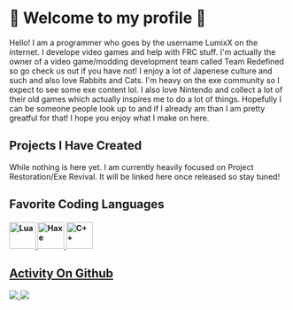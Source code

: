 # 👋 Welcome to my profile 👋
Hello! I am a programmer who goes by the username LumixX on the internet.
I develope video games and help with FRC stuff.
I'm actually the owner of a video game/modding development team called Team Redefined so go check us out if you have not!
I enjoy a lot of Japenese culture and such and also love Rabbits and Cats.
I'm heavy on the exe community so I expect to see some exe content lol.
I also love Nintendo and collect a lot of their old games which actually inspires me to do a lot of things. 
Hopefully I can be someone people look up to and if I already am than I am pretty greatful for that!
I hope you enjoy what I make on here.

## Projects I Have Created
While nothing is here yet. I am currently heavily focused on Project Restoration/Exe Revival.
It will be linked here once released so stay tuned!

## Favorite Coding Languages
<h4>   <a href="https://lua.org"><img title="Lua" src="https://upload.wikimedia.org/wikipedia/commons/thumb/c/cf/Lua-Logo.svg/1200px-Lua-Logo.svg.png" width="48"/>   <a href="https://haxe.org"><img title="Haxe" src="https://cdn.jsdelivr.net/gh/devicons/devicon/icons/haxe/haxe-original.svg" width="48"/>  <a href="https://learn.microsoft.com/en-us/cpp/windows/latest-supported-vc-redist?view=msvc-170"><img title="C++" src="https://upload.wikimedia.org/wikipedia/commons/thumb/1/18/ISO_C%2B%2B_Logo.svg/120px-ISO_C%2B%2B_Logo.svg.png" width="48"> </h4> 

## Activity On Github

![](https://github-readme-stats.vercel.app/api?username=LumixX-git&show_icons=true&theme=nord)
![](https://github-readme-stats.vercel.app/api/top-langs/?username=LumixX-git&layout=compact&show_icons=true&theme=nord)



